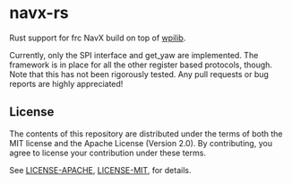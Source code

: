 # navx-rs
Rust support for frc NavX build on top of [wpilib](https://github.com/Lytigas/first-rust-competition).

Currently, only the SPI interface and get_yaw are implemented. The framework is in place for all the other register based protocols, though. Note that this has not been rigorously tested. Any pull requests or bug reports are highly appreciated!

## License

The contents of this repository are distributed under the terms of both the
MIT license and the Apache License (Version 2.0). By contributing, you agree
to license your contribution under these terms.

See [LICENSE-APACHE](LICENSE-APACHE), [LICENSE-MIT](LICENSE-MIT), for details.
